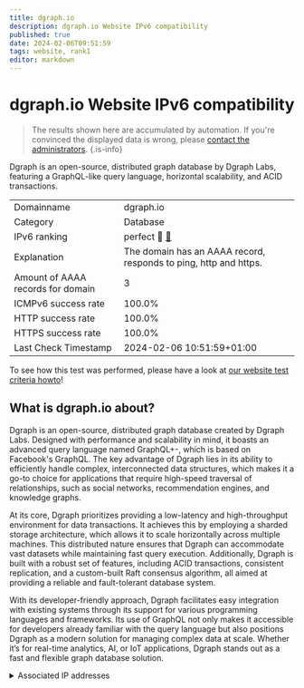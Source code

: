 ```yaml
---
title: dgraph.io
description: dgraph.io Website IPv6 compatibility
published: true
date: 2024-02-06T09:51:59
tags: website, rank1
editor: markdown
---
```


# dgraph.io Website IPv6 compatibility

> The results shown here are accumulated by automation. If you're convinced the displayed data is wrong, please [contact the administrators](/howto/chat). 
{.is-info}

Dgraph is an open-source, distributed graph database by Dgraph Labs, featuring a GraphQL-like query language, horizontal scalability, and ACID transactions.


|   |   |
| - | - |
| Domainname | dgraph.io
| Category | Database |
| IPv6 ranking | perfect :1st_place_medal: [🔗](/howto/ranking) |
| Explanation | The domain has an AAAA record, responds to ping, http and https. |
| Amount of AAAA records for domain | 3 |
| ICMPv6 success rate | 100.0%|
| HTTP success rate | 100.0% |
| HTTPS success rate | 100.0% |
| Last Check Timestamp | 2024-02-06 10:51:59+01:00 |

To see how this test was performed, please have a look at [our website test criteria howto](/howto/testcriteria/website)!


## What is dgraph.io about?
Dgraph is an open-source, distributed graph database created by Dgraph Labs. Designed with performance and scalability in mind, it boasts an advanced query language named GraphQL+-, which is based on Facebook's GraphQL. The key advantage of Dgraph lies in its ability to efficiently handle complex, interconnected data structures, which makes it a go-to choice for applications that require high-speed traversal of relationships, such as social networks, recommendation engines, and knowledge graphs.

At its core, Dgraph prioritizes providing a low-latency and high-throughput environment for data transactions. It achieves this by employing a sharded storage architecture, which allows it to scale horizontally across multiple machines. This distributed nature ensures that Dgraph can accommodate vast datasets while maintaining fast query execution. Additionally, Dgraph is built with a robust set of features, including ACID transactions, consistent replication, and a custom-built Raft consensus algorithm, all aimed at providing a reliable and fault-tolerant database system.

With its developer-friendly approach, Dgraph facilitates easy integration with existing systems through its support for various programming languages and frameworks. Its use of GraphQL not only makes it accessible for developers already familiar with the query language but also positions Dgraph as a modern solution for managing complex data at scale. Whether it’s for real-time analytics, AI, or IoT applications, Dgraph stands out as a fast and flexible graph database solution.



<details>
<summary>Associated IP addresses</summary>

2606:4700:20::ac43:482b

2606:4700:20::681a:3e1

2606:4700:20::681a:2e1

</details>
